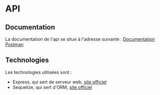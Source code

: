 # API

## Documentation
La documentation de l'api se situe à l'adresse suivante :
[Documentation Postman](https://documenter.getpostman.com/view/5897764/SVtR3B88?version=latest "Documentation Postman")

## Technologies
Les technologies utilisées sont :
+ Express, qui sert de serveur web, [site officiel](https://expressjs.com)
+ Sequelize, qui sert d'ORM, [site officiel](https://sequelize.org/)
